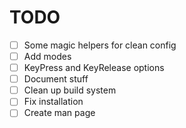 # TODO
  - [ ] Some magic helpers for clean config
  - [ ] Add modes
  - [ ] KeyPress and KeyRelease options
  - [ ] Document stuff
  - [ ] Clean up build system
  - [ ] Fix installation
  - [ ] Create man page
